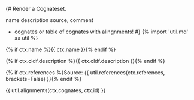 {# 
 Render a Cognateset.
 
 name
 description
 source, comment
 
 - cognates
 or table of cognates with alingnments!
 #}
{% import 'util.md' as util %}

{% if ctx.name %}{{ ctx.name }}{% endif %}

{% if ctx.cldf.description %}{{ ctx.cldf.description }}{% endif %}

{% if ctx.references %}Source: {{ util.references(ctx.references, brackets=False) }}{% endif %}

{{ util.alignments(ctx.cognates, ctx.id) }}
